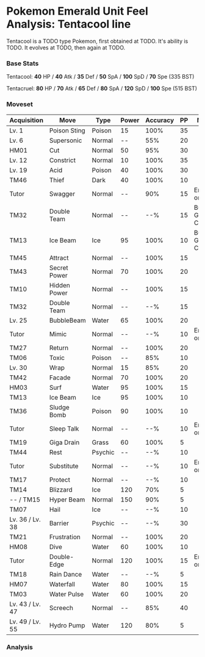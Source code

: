 # Pokemon Emerald Unit Feel Analysis: Tentacool line

Tentacool is a TODO type Pokemon, first obtained at TODO. It's ability is TODO. It evolves at TODO, then again at TODO.

### Base Stats

Tentacool: **40** HP / **40** Atk / **35** Def / **50** SpA / **100** SpD / **70** Spe (335 BST)

Tentacruel: **80** HP / **70** Atk / **65** Def / **80** SpA / **120** SpD / **100** Spe (515 BST)

### Moveset

|Acquisition    |Move        |Type   |Power|Accuracy|PP |Notes                    |
|---            |---         |---    |---  |---     |---|---                      |
|Lv. 1          |Poison Sting|Poison |15   |100%    |35 |                         |
|Lv. 6          |Supersonic  |Normal |--   |55%     |20 |                         |
|HM01           |Cut         |Normal |50   |95%     |30 |                         |
|Lv. 12         |Constrict   |Normal |10   |100%    |35 |                         |
|Lv. 19         |Acid        |Poison |40   |100%    |30 |                         |
|TM46           |Thief       |Dark   |40   |100%    |10 |                         |
|Tutor          |Swagger     |Normal |--   |90%     |15 |Emerald only             |
|TM32           |Double Team |Normal |--   |--%     |15 |Buy at Game Corner       |
|TM13           |Ice Beam    |Ice    |95   |100%    |10 |Buy at Game Corner       |
|TM45           |Attract     |Normal |--   |100%    |15 |                         |
|TM43           |Secret Power|Normal |70   |100%    |20 |                         |
|TM10           |Hidden Power|Normal |--   |100%    |15 |                         |
|TM32           |Double Team |Normal |--   |--%     |15 |                         |
|Lv. 25         |BubbleBeam  |Water  |65   |100%    |20 |                         |
|Tutor          |Mimic       |Normal |--   |--%     |10 |Emerald only             |
|TM27           |Return      |Normal |--   |100%    |20 |                         |
|TM06           |Toxic       |Poison |--   |85%     |10 |                         |
|Lv. 30         |Wrap        |Normal |15   |85%     |20 |                         |
|TM42           |Facade      |Normal |70   |100%    |20 |                         |
|HM03           |Surf        |Water  |95   |100%    |15 |                         |
|TM13           |Ice Beam    |Ice    |95   |100%    |10 |                         |
|TM36           |Sludge Bomb |Poison |90   |100%    |10 |                         |
|Tutor          |Sleep Talk  |Normal |--   |--%     |10 |Emerald only             |
|TM19           |Giga Drain  |Grass  |60   |100%    |5  |                         |
|TM44           |Rest        |Psychic|--   |--%     |10 |                         |
|Tutor          |Substitute  |Normal |--   |--%     |10 |Emerald only             |
|TM17           |Protect     |Normal |--   |--%     |10 |                         |
|TM14           |Blizzard    |Ice    |120  |70%     |5  |                         |
|-- / TM15      |Hyper Beam  |Normal |150  |90%     |5  |                         |
|TM07           |Hail        |Ice    |--   |--%     |10 |                         |
|Lv. 36 / Lv. 38|Barrier     |Psychic|--   |--%     |30 |                         |
|TM21           |Frustration |Normal |--   |100%    |20 |                         |
|HM08           |Dive        |Water  |60   |100%    |10 |                         |
|Tutor          |Double-Edge |Normal |120  |100%    |15 |Emerald only             |
|TM18           |Rain Dance  |Water  |--   |--%     |5  |                         |
|HM07           |Waterfall   |Water  |80   |100%    |15 |                         |
|TM03           |Water Pulse |Water  |60   |100%    |20 |                         |
|Lv. 43 / Lv. 47|Screech     |Normal |--   |85%     |40 |                         |
|Lv. 49 / Lv. 55|Hydro Pump  |Water  |120  |80%     |5  |                         |

### Analysis